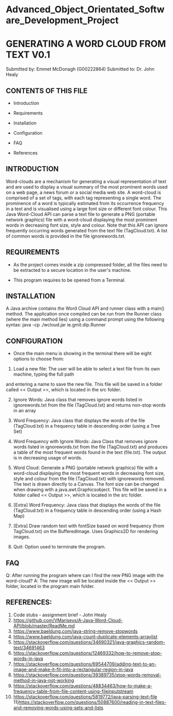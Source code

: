 # Advanced_Object_Orientated_Software_Development_Project
# GENERATING A WORD CLOUD FROM TEXT V0.1

Submitted by: Emmet McDonagh (G00222864)
Submitted to: Dr. John Healy

## CONTENTS OF THIS FILE

* Introduction

* Requirements

* Installation

* Configuration

* FAQ

* References



## INTRODUCTION

Word-clouds are a mechanism for generating a visual representation of text and are used to display a visual summary of the most prominent words used on a web page, a news forum or a social media web site. 
A word-cloud is comprised of a set of tags, with each tag representing a single word. 
The prominence of a word is typically estimated from its occurrence frequency in a text and is visualised using a large font size or different font colour.
This Java Word-Cloud API can parse a text file to generate a PNG (portable network graphics) file with a word-cloud displaying the most prominent words in decreasing font size, style and colour.
Note that this API can ignore frequently occurring words generated from the text file (TagCloud.txt). A list of common words is provided in the file ignorewords.txt.


## REQUIREMENTS

* As the project comes inside a zip compressed folder, all the files need to be extracted to a secure location in the user's machine.

* This program requires to be opened from a Terminal.


## INSTALLATION

A Java archive contains the Word Cloud API and runner class with a main() method.
The application once compiled can be run from the Runner class (where the main method lies) using a command prompt using the following syntax: 
java -cp ./wcloud.jar ie.gmit.dip.Runner


## CONFIGURATION

* Once the main menu is showing in the terminal there will be eight options to choose from:


1) Load a new file: The user will be able to select a text file from its own machine, typing the full path

and entering a name to save the new file. This file will be saved in a folder called << Output >>, which is located in the src folder. 

2) Ignore Words: Java class that removes ignore words listed in ignorewords.txt from the file (TagCloud.txt) and returns non-stop words in an array

3) Word Frequency: Java class that displays the words of the file (TagCloud.txt) in a frequency table in descending order (using a Tree Set)

4) Word Frequency with Ignore Words: Java Class that removes ignore words listed in ignorewords.txt from the file (TagCloud.txt) and produces a table of the most frequent words found in the text (file.txt). 
The output is in decreasing usage of words. 

5) Word Cloud: Generate a PNG (portable network graphics) file with a word-cloud displaying the most frequent words in decreasing font size, style and colour from the file (TagCloud.txt) with ignorewords removed. 
The text is drawn directly to a Canvas. The font size can be changed when drawing with a java.awt.Graphicsobject.
This file will be saved in a folder called << Output >>, which is located in the src folder.

6) [Extra] Word Frequency: Java class that displays the words of the file (TagCloud.txt) in a frequency table in descending order (using a Hash Map)

7) [Extra] Draw random text with fontSize based on word frequency (from TagCloud.txt) on the BufferedImage. Uses Graphics2D for rendering images. 

8) Quit: Option used to terminate the program.


## FAQ

Q: After running the program where can I find the new PNG image with the word-cloud?
A: The new image will be located inside the << Output >> folder, located in the program main folder.


## REFERENCES:
1) Code stubs - assignment brief - John Healy
2) https://github.com/VMarisevs/A-Java-Word-Cloud-API/blob/master/ReadMe.md
3) https://www.baeldung.com/java-string-remove-stopwords
4) https://www.baeldung.com/java-count-duplicate-elements-arraylist
5) https://stackoverflow.com/questions/34690321/java-graphics-random-text/34691463
6) https://stackoverflow.com/questions/12469332/how-to-remove-stop-words-in-java
7) https://stackoverflow.com/questions/69544709/adding-text-to-an-image-and-make-it-fit-into-a-rectangular-region-in-java
8) https://stackoverflow.com/questions/39389735/stop-words-removal-method-in-java-not-working
9) https://stackoverflow.com/questions/48834463/how-to-make-a-frequency-table-from-file-content-using-fileinputstream
10) https://stackoverflow.com/questions/5819772/java-parsing-text-file
11)https://stackoverflow.com/questions/50887600/reading-in-text-files-and-removing-words-using-sets-and-lists
